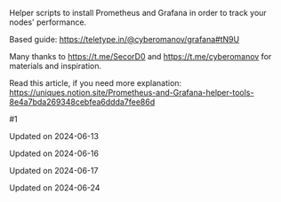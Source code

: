 Helper scripts to install Prometheus and Grafana in order to track your nodes' performance.

Based guide: https://teletype.in/@cyberomanov/grafana#tN9U

Many thanks to https://t.me/SecorD0 and https://t.me/cyberomanov for materials and inspiration.

Read this article, if you need more explanation: https://uniques.notion.site/Prometheus-and-Grafana-helper-tools-8e4a7bda269348cebfea6ddda7fee86d

#1


Updated on 2024-06-13

Updated on 2024-06-16

Updated on 2024-06-17

Updated on 2024-06-24